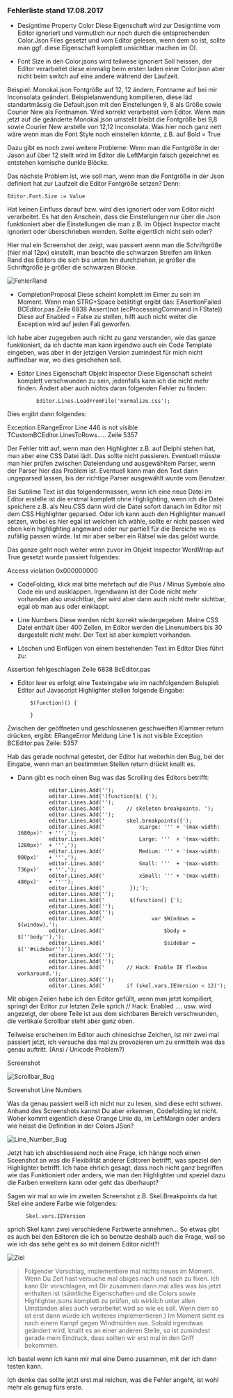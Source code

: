<h3>Fehlerliste stand 17.08.2017</h3>

* Designtime Property Color
Diese Eigenschaft wird zur Designtime vom Editor ignoriert und vermutlich nur noch durch die entsprechenden Color.Json Files gesetzt und vom Editor gelesen, wenn dem so ist, sollte man ggf. diese Eigenschaft komplett unsichtbar machen im OI.

* Font Size in den Color.jsons wird teilwese ignoriert
Soll heissen, der Editor verarbeitet diese einmalig beim ersten laden einer Color.json aber nicht beim switch auf eine andere während der Laufzeit.

Beispiel: Monokai.json Fontgröße auf 12, 12 ändern, Fontname auf bei mir Inconsolata geändert.
Beispielanwendung kompilieren, diese läd standartmässig die Default.json mit den Einstellungen 9, 8 als Größe sowie Courier New als Fontnamen. Wird korrekt verarbeitet vom Editor. Wenn man jetzt auf die geänderte Monokai.json umstellt bleibt die Fontgröße bei 9,8 sowie Courier New anstelle von 12,12 Inconsolata. Was hier noch ganz nett wäre wenn man die Font Style noch einstellen könnte, z.B. auf Bold = True

Dazu gibt es noch zwei weitere Probleme:
Wenn man die Fontgröße in der Jason auf über 12 stellt wird im Editor die LeftMargin falsch gezeichnet es entstehen komische dunkle Blöcke.

Das nächste Problem ist, wie soll man, wenn man die Fontgröße in der Json definiert hat zur Laufzeit die Editor Fontgröße setzen? Denn:

    Editor.Font.Size := Value
    
Hat keinen Einfluss darauf bzw. wird dies ignoriert oder vom Editor nicht verarbeitet.
Es hat den Anschein, dass die Einstellungen nur über die Json funktioniert aber die Einstellungen die man z.B. im Object Inspector macht ignoriert oder überschrieben werrden.
Sollte eigentlich nicht sein oder?

Hier mal ein Screenshot der zeigt, was passiert wenn man die Schriftgröße (hier mal 12px) einstellt, man beachte die schwarzen Streifen am linken Rand des Editors die sich bis unten hin durchziehen, je größer die Schriftgröße je größer die schwarzen Blöcke.

![FehlerRand](https://github.com/Private-Storm/Blog/blob/master/BCEditor/LeftMargin.PNG)

* CompletionProposal
Diese scheint komplett im Eimer zu sein im Moment. Wenn man STRG+Space betätitigt ergibt das:
EAsertionFailed BCEditor.pas Zeile 6838  Assert(not (ecProcessingCommand in FState))
Diese auf Enabled = False zu stellen, hilft auch nicht weiter die Exception wird auf jeden Fall geworfen.

Ich habe aber zugegeben auch nicht zu ganz verstanden, wie das ganze funktioniert, da ich dachte man kann irgendwo auch ein Code Template eingeben, was aber in der jetzigen Version zumindest für mich nicht auffindbar war, wo dies geschehen soll.

* Editor Lines Eigenschaft Objekt Inspector
Diese Eigenschaft scheint komplett verschwunden zu sein, jedenfalls kann ich die nicht mehr finden.
Ändert aber auch nichts daran folgenden Fehler zu finden:

            Editor.Lines.LoadFromFile('normalize.css');

Dies ergibt dann folgendes:

Exception ERangeError Line 446 is not visible TCustomBCEditor.LinesToRows.....
Zeile 5357

Der Fehler tritt auf, wenn man den Highlighter z.B. auf Delphi stehen hat, man aber eine CSS Datei lädt. Das sollte nicht passieren. Eventuell müsste man hier prüfen zwischen Dateiendung und ausgewähltem Parser, wenn der Parser hier das Problem ist. Eventuell kann man den Text dann ungeparsed lassen, bis der richtige Parser ausgewählt wurde vom Benutzer.

Bei Sublime Text ist das folgendermassen, wenn ich eine neue Datei im Editor erstelle ist die erstmal komplett ohne Highlighting, wenn ich die Datei speichere z.B. als Neu.CSS dann wird die Datei sofort danach im Editor mit dem CSS Highlighter geparsed. Oder ich kann auch den Highlighter manuell setzen, wobei es hier egal ist welchen ich wähle, sollte er nicht passen wird eben kein highlighting angewand oder nur partiell für die Bereiche wo es zufällig passen würde. Ist mir aber selber ein Rätsel wie das gelöst wurde.

Das ganze geht noch weiter wenn zuvor im Objekt Inspector WordWrap auf True gesetzt wurde passiert folgendes:

Access violation 0x000000000

* CodeFolding, klick mal bitte mehrfach auf die Plus / Minus Symbole also Code ein und ausklappen.
Irgendwann ist der Code nicht mehr vorhanden also unsichtbar, der wird aber dann auch nicht mehr sichtbar, egal ob man aus oder einklappt.

* Line Numbers
Diese werden nicht korrekt wiedergegeben. Meine CSS Datei enthält über 400 Zeilen, im Editor werden die Linenumbers bis 30 dargestellt nicht mehr. Der Text ist aber komplett vorhanden.

* Löschen und Einfügen von einem bestehenden Text im Editor
Dies führt zu:

Assertion fehlgeschlagen Zeile 6838 BcEditor.pas

* Editor leer es erfolgt eine Texteingabe wie im nachfolgendem Beispiel:
Editor auf Javascript Highlighter stellen folgende Eingabe:

          $(function)() {

          }

Zwischen der geöffneten und geschlossenen geschweiften Klammer return drücken, ergibt:
ERangeError Meldung Line 1 is not visible Exception BCEditor.pas Zeile: 5357

Hab das gerade nochmal getestet, der Editor hat weiterhin den Bug, bei der Eingabe, wenn man an bestimmten Stellen return drückt knallt es.

* Dann gibt es noch einen Bug was das Scrolling des Editors betrifft:

                editor.Lines.Add('');
                editor.Lines.Add('(function($) {');
                editor.Lines.Add('');
                editor.Lines.Add('       // skeleton breakpoints. ');
                editor.Lines.Add('');
                editor.Lines.Add('       skel.breakpoints({');
                editor.Lines.Add('           xLarge: ''' + '(max-width: 1680px)'  + ''',');
                editor.Lines.Add('           Large: '''  + '(max-width: 1280px)'  + ''',');
                editor.Lines.Add('           Medium: ''' + '(max-width: 980px)'   + ''',');
                editor.Lines.Add('           Small: '''  + '(max-width: 736px)'   + ''',');
                editor.Lines.Add('           xSmall: ''' + '(max-width: 480px)'   + '''');
                editor.Lines.Add('        });');
                editor.Lines.Add('');
                editor.Lines.Add('        $(function() {');
                editor.Lines.Add('');
                editor.Lines.Add('');
                editor.Lines.Add('               var $Windows = $(window),');
                editor.Lines.Add('                   $body = $(''body''),');
                editor.Lines.Add('                   $sidebar = $(''#sidebar'')');
                editor.Lines.Add('');
                editor.Lines.Add('');
                editor.Lines.Add('       // Hack: Enable IE flexbox workaround.');
                editor.Lines.Add('');
                editor.Lines.Add('       if (skel.vars.IEVersion < 12)');

Mit obigen Zeilen habe ich den Editor gefüllt, wenn man jetzt kompiliert, springt der Editor zur letzten Zeile sprich // Hack: Enabled .... usw. wird angezeigt, der obere Teile ist aus dem sichtbaren Bereich verschwunden, die vertikale Scrollbar steht aber ganz oben.

Teilweise erscheinen im Editor auch chinesichse Zeichen, ist mir zwei mal passiert jetzt, ich versuche das mal zu provozieren um zu ermitteln was das genau auftritt. (Ansi / Unicode Problem?)

Screenshot


![Scrollbar_Bug](https://github.com/Private-Storm/Blog/blob/master/BCEditor/Scrollbar_Bug.PNG)


Screenshot Line Numbers

Was da genau passiert weiß ich nicht nur zu lesen, sind diese echt schwer.
Anhand des Screenshots kannst Du aber erkennen, Codefolding ist nicht.
Woher kommt eigentlich diese Orange Linie da, im LeftMargin oder anders wie heisst die Definition in der Colors.JSon?


![Line_Number_Bug](https://github.com/Private-Storm/Blog/blob/master/BCEditor/Editor_LinesNr_Bug.PNG)

Jetzt hab ich abschliessend noch eine Frage, ich hänge noch einen Sceenshot an was die Flexibilität anderer Editoren betrifft, was speziel den Highlighter betrifft.
Ich habe ehrlich gesagt, dass noch nicht ganz begriffen wie das Funktioniert oder anders, wie man den Highlighter und speziel dazu die Farben erweitern kann oder geht das überhaupt?

Sagen wir mal so wie im zweiten Screenshot z.B. Skel.Breakpoints da hat Skel eine andere Farbe wie folgendes:

          Skel.vars.IEVersion

sprich Skel kann zwei verschiedene Farbwerte annehmen... So etwas gibt es auch bei den Editoren die ich so benutze deshalb auch die Frage, weil so wie ich das sehe geht es so mit deinem Editor nicht?!

![Ziel](https://github.com/Private-Storm/Blog/blob/master/BCEditor/Ziel.png)

> Folgender Vorschlag, implementiere mal nichts neues im Moment. Wenn Du Zeit hast versuche mal obiges nach und nach zu fixen. Ich kann Dir vorschlagen, mit Dir zusammen dann mal alles was bis jetzt enthalten ist (sämtliche Eigenschaften und die Colors sowie Highlighter.jsons komplett zu prüfen, ob wirklich unter allen Umständen alles auch verarbeitet wird so wie es soll. Wenn dem so ist erst dann würde ich weiteres implementieren.) Im Moment sieht es nach einem Kampf gegen Windmühlen aus. Sobald irgendwas geändert wird, knallt es an einer anderen Stelle, so ist zumindest gerade mein Eindruck, dass sollten wir erst mal in den Griff bekommen.

Ich bastel wenn ich kann mir mal eine Demo zusammen, mit der ich dann testen kann.

Ich denke das sollte jetzt erst mal reichen, was die Fehler angeht, ist wohl mehr als genug fürs erste.
